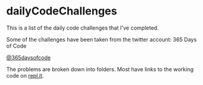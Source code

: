 # dailyCodeChallenges
This is a list of the daily code challenges that I've completed.

Some of the challenges have been taken from the twitter account:
365 Days of Code

[@365daysofcode](https://twitter.com/365daysofcode)

The problems are broken down into folders.  Most have links to the working code on [repl.it](https://repl.it).
